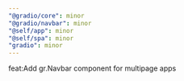```yaml
---
"@gradio/core": minor
"@gradio/navbar": minor
"@self/app": minor
"@self/spa": minor
"gradio": minor
---
```


feat:Add gr.Navbar component for multipage apps
